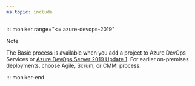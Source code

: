 ```yaml
---
ms.topic: include
---
```


::: moniker range="<= azure-devops-2019"

> [!NOTE]  
> The Basic process is available when you add a project to Azure DevOps Services or [Azure DevOps Server 2019 Update 1](https://go.microsoft.com/fwlink/?LinkId=2097609). For earlier on-premises deployments, choose Agile, Scrum, or CMMI process. 

::: moniker-end
